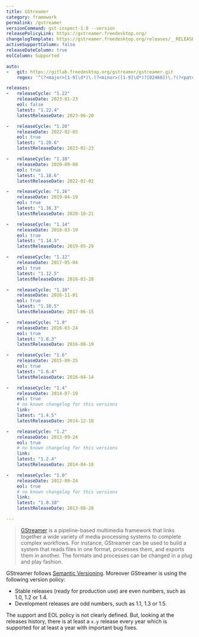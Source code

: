 ```yaml
---
title: GStreamer
category: framework
permalink: /gstreamer
versionCommand: gst-inspect-1.0 --version
releasePolicyLink: https://gstreamer.freedesktop.org/
changelogTemplate: https://gstreamer.freedesktop.org/releases/__RELEASE_CYCLE__/
activeSupportColumn: false
releaseDateColumn: true
eolColumn: Supported

auto:
-   git: https://gitlab.freedesktop.org/gstreamer/gstreamer.git
    regex: '^(?<major>[1-9]\d*)\.(?<minor>([1-9]\d*)?[02468])\.?(?<patch>0|[1-9]\d*)?$'

releases:
-   releaseCycle: "1.22"
    releaseDate: 2023-01-23
    eol: false
    latest: "1.22.4"
    latestReleaseDate: 2023-06-20

-   releaseCycle: "1.20"
    releaseDate: 2022-02-03
    eol: true
    latest: "1.20.6"
    latestReleaseDate: 2023-02-23

-   releaseCycle: "1.18"
    releaseDate: 2020-09-08
    eol: true
    latest: "1.18.6"
    latestReleaseDate: 2022-02-02

-   releaseCycle: "1.16"
    releaseDate: 2019-04-19
    eol: true
    latest: "1.16.3"
    latestReleaseDate: 2020-10-21

-   releaseCycle: "1.14"
    releaseDate: 2018-03-19
    eol: true
    latest: "1.14.5"
    latestReleaseDate: 2019-05-29

-   releaseCycle: "1.12"
    releaseDate: 2017-05-04
    eol: true
    latest: "1.12.5"
    latestReleaseDate: 2018-03-28

-   releaseCycle: "1.10"
    releaseDate: 2016-11-01
    eol: true
    latest: "1.10.5"
    latestReleaseDate: 2017-06-15

-   releaseCycle: "1.8"
    releaseDate: 2016-03-24
    eol: true
    latest: "1.8.3"
    latestReleaseDate: 2016-08-19

-   releaseCycle: "1.6"
    releaseDate: 2015-09-25
    eol: true
    latest: "1.6.4"
    latestReleaseDate: 2016-04-14

-   releaseCycle: "1.4"
    releaseDate: 2014-07-19
    eol: true
    # no known changelog for this versions
    link:
    latest: "1.4.5"
    latestReleaseDate: 2014-12-18

-   releaseCycle: "1.2"
    releaseDate: 2013-09-24
    eol: true
    # no known changelog for this versions
    link:
    latest: "1.2.4"
    latestReleaseDate: 2014-04-18

-   releaseCycle: "1.0"
    releaseDate: 2012-09-24
    eol: true
    # no known changelog for this versions
    link:
    latest: "1.0.10"
    latestReleaseDate: 2013-08-28

---
```


> [GStreamer](https://gstreamer.freedesktop.org/) is a pipeline-based
> multimedia framework that links together a wide variety of media
> processing systems to complete complex workflows. For instance,
> GStreamer can be used to build a system that reads files in one
> format, processes them, and exports them in another. The formats and
> processes can be changed in a plug and play fashion.

GStreamer follows [Semantic Versioning](https://semver.org/). Moreover
GStreamer is using the following version policy:

- Stable releases (ready for production use) are even numbers, such as
  1.0, 1.2 or 1.4.
- Development releases are odd numbers, such as 1.1, 1.3 or 1.5.

The support and EOL policy is not clearly defined. But, looking at the
releases history, there is at least a `x.y` release every year which
is supported for at least a year with important bug fixes.
